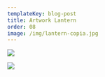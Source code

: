```yaml
---
templateKey: blog-post
title: Artwork Lantern
order: 08
image: /img/lantern-copia.jpg
---
```

![](/img/mockup.jpg)

![](/img/lantern_ancora.jpg)
